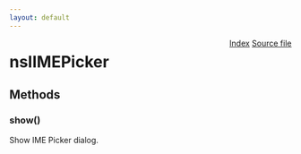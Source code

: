 ```yaml
---
layout: default
---
```

<div class='links' style='float:right'><a href="../index.html">Index</a>
<a href="http://dxr.mozilla.org/mozilla-central/source/widget/nsIIMEPicker.idl">Source file</a>
</div>

# nsIIMEPicker #

## Methods ##

### show() ###
  
Show IME Picker dialog.  
  
